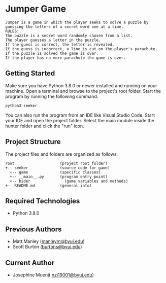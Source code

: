# Jumper Game
    Jumper is a game in which the player seeks to solve a puzzle by guessing the letters of a secret word one at a time.
    RULES:
    The puzzle is a secret word randomly chosen from a list.
    The player guesses a letter in the puzzle.
    If the guess is correct, the letter is revealed.
    If the guess is incorrect, a line is cut on the player's parachute.
    If the puzzle is solved the game is over.
    If the player has no more parachute the game is over.


        

## Getting Started
Make sure you have Python 3.8.0 or newer installed and running on your machine. Open a terminal and browse to the project's root folder. Start the program by running the following command.
```
python3 seeker 
```
You can also run the program from an IDE like Visual Studio Code. Start your IDE and open the project folder. Select the main module inside the hunter folder and click the "run" icon.

## Project Structure
The project files and folders are organized as follows:
```
root                    (project root folder)
+-- seeker              (source code for game)
  +-- game              (specific classes)
  +-- __main__.py       (program entry point)
  +-- hider               (game variables and methods)
+-- README.md           (general info)
```

## Required Technologies
* Python 3.8.0

## Previous Authors
* Matt Manley (manleym@byui.edu)
* Scott Burton (burtons@byui.edu)
## Current Author

* Josephine Mueni( nzi19001@byui.edu)
